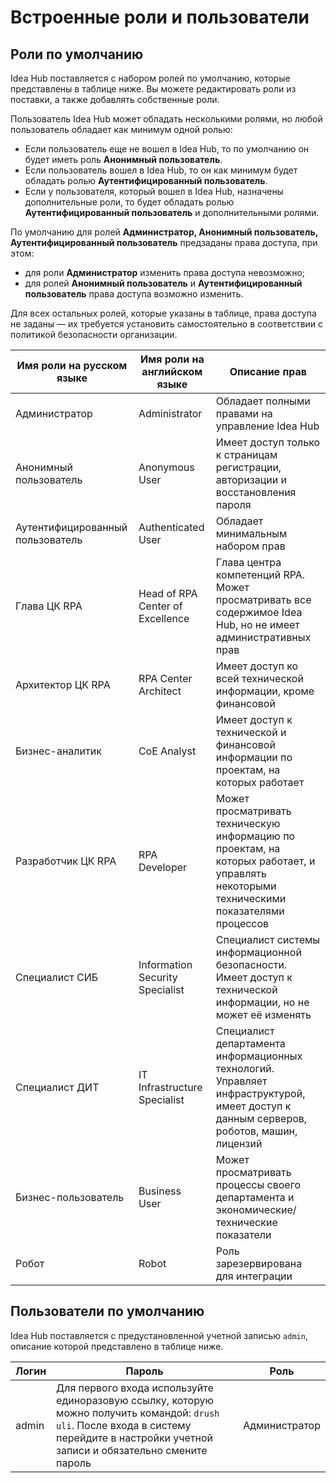 # Встроенные роли и пользователи

## Роли по умолчанию

Idea Hub поставляется с набором ролей по умолчанию, которые представлены в таблице ниже. Вы можете редактировать роли из поставки, а также добавлять собственные роли.

Пользователь Idea Hub может обладать несколькими ролями, но любой пользователь обладает как минимум одной ролью:
* Если пользователь еще не вошел в Idea Hub, то по умолчанию он будет иметь роль **Анонимный пользователь**.
* Если пользователь вошел в Idea Hub, то он как минимум будет обладать ролью **Аутентифицированный пользователь**. 
* Если у пользователя, который вошел в Idea Hub, назначены дополнительные роли, то будет обладать ролью **Аутентифицированный пользователь** и дополнительными ролями.

По умолчанию для ролей **Администратор, Анонимный пользователь, Аутентифицированный пользователь** предзаданы права доступа, при этом:
* для роли **Администратор** изменить права доступа невозможно;
* для ролей **Анонимный пользователь** и **Аутентифицированный пользователь** права доступа возможно изменить.

Для всех остальных ролей, которые указаны в таблице, права доступа не заданы — их требуется установить самостоятельно в соответствии с политикой безопасности организации. 

| Имя роли на русском языке | Имя роли на английском языке   | Описание прав                                                                          |
|---------------------------|--------------------------------|--------------------------------------------------------------------------------------- |
| Администратор             | Administrator                  | Обладает полными правами на управление Idea Hub                                        |
| Анонимный пользователь    | Anonymous User                 | Имеет доступ только к страницам регистрации, авторизации и восстановления пароля       |
| Аутентифицированный пользователь | Authenticated User      | Обладает минимальным набором прав                                                      |
| Глава ЦК RPA              | Head of RPA Center of Excellence | Глава центра компетенций RPA. Может просматривать все содержимое Idea Hub, но не имеет административных прав |
| Архитектор ЦК RPA         | RPA Center Architect           | Имеет доступ ко всей технической информации, кроме финансовой                         |
| Бизнес-аналитик           | CoE Analyst                    | Имеет доступ к технической и финансовой информации по проектам, на которых работает |
| Разработчик ЦК RPA        | RPA Developer                  | Может просматривать техническую информацию по проектам, на которых работает, и управлять некоторыми техническими показателями процессов |
| Специалист СИБ            | Information Security Specialist| Специалист системы информационной безопасности. Имеет доступ к технической информации, но не может её изменять                       |
| Специалист ДИТ            | IT Infrastructure Specialist   | Специалист департамента информационных технологий. Управляет инфраструктурой, имеет доступ к данным серверов, роботов, машин, лицензий   |
| Бизнес-пользователь       | Business User                  | Может просматривать процессы своего департамента и экономические/технические показатели|
| Робот                     | Robot                          | Роль зарезервирована для интеграции                                                     |

## Пользователи по умолчанию

Idea Hub поставляется с предустановленной учетной записью `admin`, описание которой представлено в таблице ниже.

| Логин    | Пароль                                                                                                                          | Роль                     | 
|----------|-------------------------------------------------------------------------------------------------------------------------------- |------------------------- | 
| admin    | Для первого входа используйте единоразовую ссылку, которую можно получить командой: `drush uli`. После входа в систему перейдите в настройки учетной записи и обязательно смените пароль | Администратор  |
